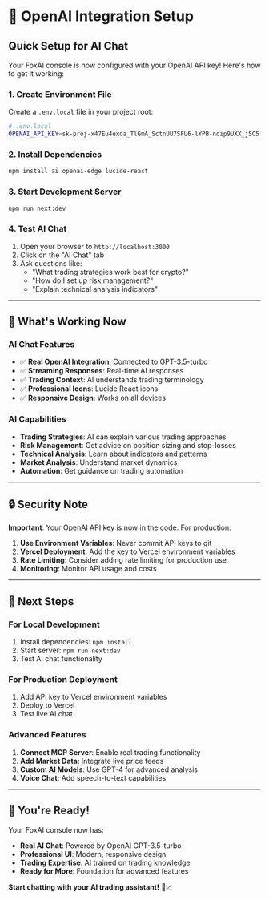 # 🤖 OpenAI Integration Setup

## Quick Setup for AI Chat

Your FoxAI console is now configured with your OpenAI API key! Here's how to get it working:

### **1. Create Environment File**

Create a `.env.local` file in your project root:

```bash
# .env.local
OPENAI_API_KEY=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
```

### **2. Install Dependencies**

```bash
npm install ai openai-edge lucide-react
```

### **3. Start Development Server**

```bash
npm run next:dev
```

### **4. Test AI Chat**

1. Open your browser to `http://localhost:3000`
2. Click on the "AI Chat" tab
3. Ask questions like:
   - "What trading strategies work best for crypto?"
   - "How do I set up risk management?"
   - "Explain technical analysis indicators"

---

## 🎯 What's Working Now

### **AI Chat Features**
- ✅ **Real OpenAI Integration**: Connected to GPT-3.5-turbo
- ✅ **Streaming Responses**: Real-time AI responses
- ✅ **Trading Context**: AI understands trading terminology
- ✅ **Professional Icons**: Lucide React icons
- ✅ **Responsive Design**: Works on all devices

### **AI Capabilities**
- **Trading Strategies**: AI can explain various trading approaches
- **Risk Management**: Get advice on position sizing and stop-losses
- **Technical Analysis**: Learn about indicators and patterns
- **Market Analysis**: Understand market dynamics
- **Automation**: Get guidance on trading automation

---

## 🔒 Security Note

**Important**: Your OpenAI API key is now in the code. For production:

1. **Use Environment Variables**: Never commit API keys to git
2. **Vercel Deployment**: Add the key to Vercel environment variables
3. **Rate Limiting**: Consider adding rate limiting for production use
4. **Monitoring**: Monitor API usage and costs

---

## 🚀 Next Steps

### **For Local Development**
1. Install dependencies: `npm install`
2. Start server: `npm run next:dev`
3. Test AI chat functionality

### **For Production Deployment**
1. Add API key to Vercel environment variables
2. Deploy to Vercel
3. Test live AI chat

### **Advanced Features**
1. **Connect MCP Server**: Enable real trading functionality
2. **Add Market Data**: Integrate live price feeds
3. **Custom AI Models**: Use GPT-4 for advanced analysis
4. **Voice Chat**: Add speech-to-text capabilities

---

## 🎉 You're Ready!

Your FoxAI console now has:
- **Real AI Chat**: Powered by OpenAI GPT-3.5-turbo
- **Professional UI**: Modern, responsive design
- **Trading Expertise**: AI trained on trading knowledge
- **Ready for More**: Foundation for advanced features

**Start chatting with your AI trading assistant!** 🤖📈 
